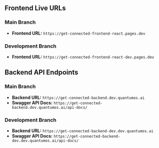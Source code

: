 ## Frontend Live URLs

### Main Branch
-   **Frontend URL:** `https://get-connected-frontend-react.pages.dev`

### Development Branch
-   **Frontend URL:** `https://get-connected-frontend-react-dev.pages.dev`

## Backend API Endpoints

### Main Branch
-   **Backend URL:** `https://get-connected-backend.dev.quantumos.ai`
-   **Swagger API Docs:** `https://get-connected-backend.dev.quantumos.ai/api-docs/`

### Development Branch
-   **Backend URL:** `https://get-connected-backend-dev.dev.quantumos.ai`
-   **Swagger API Docs:** `https://get-connected-backend-dev.dev.quantumos.ai/api-docs/`

